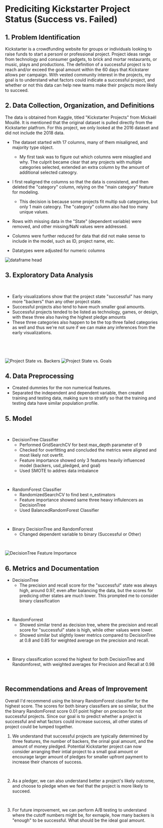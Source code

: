 # Prediciting Kickstarter Project Status (Success vs. Failed)


## 1. Problem Identification 

Kickstarter is a crowdfunding website for groups or individuals looking to raise funds to start a personl or professional project. Project ideas range from technology and consumer gadgets, to brick and mortar restaurants, or music, plays and productions. The definition of a successful project is to reach and/or exceed the goal amount within the 60 days that Kickstarer allows per campaign. With vested community interest in the projects, my goal is to understand what factors could indicate a successful project, and whether or not this data can help new teams make their projects more likely to succeed. 






## 2. Data Collection, Organization, and Definitions 

The data is obtained from Kaggle, titled "Kickstarter Projects" from Mickaël Mouillé. It is mentioned that the original dataset is pulled directly from the Kickstarter platfrom. For this project, we only looked at the 2016 dataset and did not include the 2018 data. 

* The dataset started with 17 columns, many of them misaligned, and majority type object. 
     * My first task was to figure out which columns were misaglied and why. The culprit became clear that any projects with multiple categories selected, extended an extra column by the amount of additional selected cateogry. 

* I first realigned the columns so that the data is consistend, and then deleted the "category" column, relying on the "main category" feature for modeling. 
    * This decision is because some projects fit multip sub categories, but only 1 main cateogry. The "category" column also had too many unique values. 

* Rows with missing data in the "State" (dependent variable) were removed, and other missing/NaN values were addressed. 

* Columns were further reduced for data that did not make sense to include in the model, such as ID, project name, etc. 

* Datatypes were adjusted for numeric columns 

![dataframe head](https://github.com/belindaleebl/kickstarter/blob/master/Images/data.head.PNG?raw=true)

## 3. Exploratory Data Analysis  

<p>&nbsp;</p>

* Early visualizations show that the project state "successful" has many more "backers" than any other project state. 
* Successful projects also tend to have much smaller goal amounts. 
* Successful projects tended to be listed as technology, games, or design, with these three also having the highest pledge amounts 
* These three categories also happen to be the top three failed categories as well and thus we're not sure if we can make any inferences from the early visualizations. 

<p>&nbsp;</p>
<p>&nbsp;</p>

![Project State vs. Backers](https://github.com/belindaleebl/kickstarter/blob/master/Images/project_state_backers.PNG?raw=true)
![Project State vs. Goals](https://github.com/belindaleebl/kickstarter/blob/master/Images/goal_state.PNG?raw=true)

## 4. Data Preprocessing

* Created dummies for the non numerical features. 
* Separated the independent and dependent variable, then created training and testing data, making sure to stratify so that the training and testing data have similar population profile. 

## 5. Model

<p>&nbsp;</p>

* DecisionTree Classifier 
     * Performed GridSearchCV for best max_depth parameter of 9
     * Checked for overfitting and concluded the metrics were aligned and most likely not overfit. 
     * Feature importance showed only 3 features heavily influenced model (backers, usd_pledged, and goal)
     * Used SMOTE to addres data imbalance
<p>&nbsp;</p>

* RandomForest Classifier 
    * RandomizedSearchCV to find best n_estimators 
    * Feature importance showed same three heavy influlencers as DecisionTree 
    * Used BalancedRandomForest Classifier 
<p>&nbsp;</p>

* Binary DecisionTree and RandomForrest 
    * Changed dependent variable to binary (Successful or Other) 
    
<p>&nbsp;</p>
     
![DecisionTree Feature Importance](https://github.com/belindaleebl/kickstarter/blob/master/Images/decision_tree_feature_importance.PNG?raw=true)

## 6. Metrics and Documentation 

* DecisionTree 
    * The precision and recall score for the "successful" state was always high, around 0.97, even after balancing the data, but the scores for predicing other states are much lower. This prompted me to consider binary classification 
<p>&nbsp;</p>

* RandomForrest 
     * Showed similar trend as decision tree, where the precision and recall score for "successful" state is high, while other values were lower. 
     * Showed similar but slightly lower metrics compared to DecisionTree at 0.8 and 0.85 for weighted average on the precision and recall. 
<p>&nbsp;</p>

* Binary classification scored the highest for both DecisionTree and Randomforest, with weighted averages for Precision and Recall at 0.98   
<p>&nbsp;</p>



## Recommendations and Areas of Improvement 

Overall I'd recommend using the binary RandomForest classifier for the highest score. The scores for both binary classifiers are so similar, but the the binary RandomForest score 0.01 point higher on precison for not successful projects. Since our goal is to predict whether a project is successful and what factors could increase success, all other states of project could be lumped together. 


1. We understand that successful projects are typically determined by three features, the number of backers, the orinal goal amount, and the amount of money pledged. Potential Kickstarter project can now consider arranging their intial project to a small goal amount or encourage larger amount of pledges for smaller upfront payment to increase their chances of success. 
<p>&nbsp;</p>

2. As a pledger, we can also understand better a project's likely outcome, and choose to pledge when we feel that the project is more likely to succeed. 
<p>&nbsp;</p>

3. For future improvement, we can perform A/B testing to understand where the cutoff numbers might be, for exmaple, how many backers is "enough" to be successful. What should be the ideal goal amount. 


```python

```
